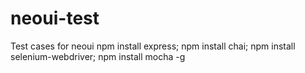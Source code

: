 # neoui-test
Test cases for neoui
npm install express;
npm install chai;
npm install selenium-webdriver;
npm install mocha -g
